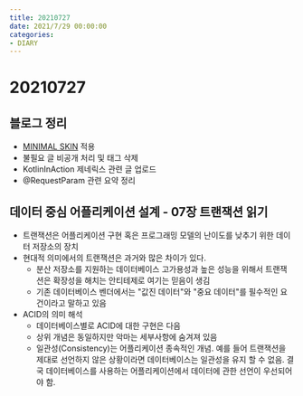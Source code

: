 ```yaml
---
title: 20210727
date: 2021/7/29 00:00:00
categories:
- DIARY
---
```


# 20210727
## 블로그 정리
- [MINIMAL SKIN](https://memostack.tistory.com/98?category=806129) 적용
- 불필요 글 비공개 처리 및 태그 삭제
- KotlinInAction 제네릭스 관련 글 업로드
- @RequestParam 관련 요약 정리

## 데이터 중심 어플리케이션 설계 - 07장 트랜잭션 읽기
- 트랜잭션은 어플리케이션 구현 혹은 프로그래밍 모델의 난이도를 낮추기 위한 데이터 저장소의 장치
- 현대적 의미에서의 트랜잭션은 과거와 많은 차이가 있다.
  - 분산 저장소를 지원하는 데이터베이스 고가용성과 높은 성능을 위해서 트랜잭션은 확장성을 해치는 안티테제로 여기는 믿음이 생김
  - 기존 데이터베이스 벤더에서는 "값진 데이터"와 "중요 데이터"를 필수적인 요건이라고 말하고 있음
- ACID의 의미 해석
  - 데이터베이스별로 ACID에 대한 구현은 다음
  - 상위 개념은 동일하지만 악마는 세부사항에 숨겨져 있음
  - 일관성(Consistency)는 어플리케이션 종속적인 개념. 예를 들어 트랜잭션을 제대로 선언하지 않은 상황이라면 데이터베이스는 일관성을 유지 할 수 없음. 결국 데이터베이스를 사용하는 어플리케이션에서 데이터에 관한 선언이 우선되어야 함.
